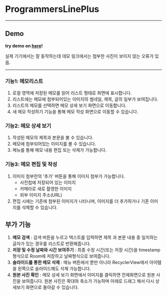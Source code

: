 # ProgrammersLinePlus

---

## Demo
**try demo on [here](https://appetize.io/app/rpktkyjy0aa57ftahpc29fh5v4?device=nexus5&scale=75&orientation=portrait&osVersion=10.0)!**

실제 기기에서는 잘 동작하는데 데모 링크에서는 첨부한 사진이 보이지 않는 오류가 있음.

---

### 기능1: 메모리스트
1. 로컬 영역에 저장된 메모를 읽어 리스트 형태로 화면에 표시합니다.
2. 리스트에는 메모에 첨부되어있는 이미지의 썸네일, 제목, 글의 일부가 보여집니다.
3. 리스트의 메모를 선택하면 메모 상세 보기 화면으로 이동합니다.
4. 새 메모 작성하기 기능을 통해 메모 작성 화면으로 이동할 수 있습니다.

### 기능2: 메모 상세 보기
1. 작성된 메모의 제목과 본문을 볼 수 있습니다.
2. 메모에 첨부되어있는 이미지를 볼 수 있습니다.
3. 메뉴를 통해 메모 내용 편집 또는 삭제가 가능합니다.

### 기능3: 메모 편집 및 작성
1. 이미지 첨부란의 ‘추가' 버튼을 통해 이미지 첨부가 가능합니다.
   - 사진첩에 저장되어 있는 이미지
   - 카메라로 새로 촬영한 이미지
   - 외부 이미지 주소(URL)
2. 편집 시에는 기존에 첨부된 이미지가 나타나며, 이미지를 더 추가하거나 기존 이미지를 삭제할 수 있습니다.

## 부가 기능
1. **메모 검색** : 검색 버튼을 누르고 텍스트를 입력하면 제목 과 본문 내용 중 일치하는 글자가 있는 경우를 리스트로 반환해줍니다.
2. **저장 및 수정 날짜와 시간 보여주기** : 최종 수정 시간(또는 저장 시간)을 timestamp형식으로 Room에 저장하고 날짜형식으로 보여줍니다.
3. **슬라이드를 통한 메모 삭제** : 메뉴 버튼에서 뿐만 아니라 RecyclerView에서 아이템을 왼쪽으로 슬라이드해도 삭제 가능합니다.
4. **원본 사진 확인** : 메모 상세 보기 화면에서 이미지를 클릭하면 전체화면으로 원본 사진을 보여줍니다. 원본 사진은 확대와 축소가 가능하며 아래로 드래그 해서 다시 상세보기 화면으로 돌아갈 수 있습니다.
